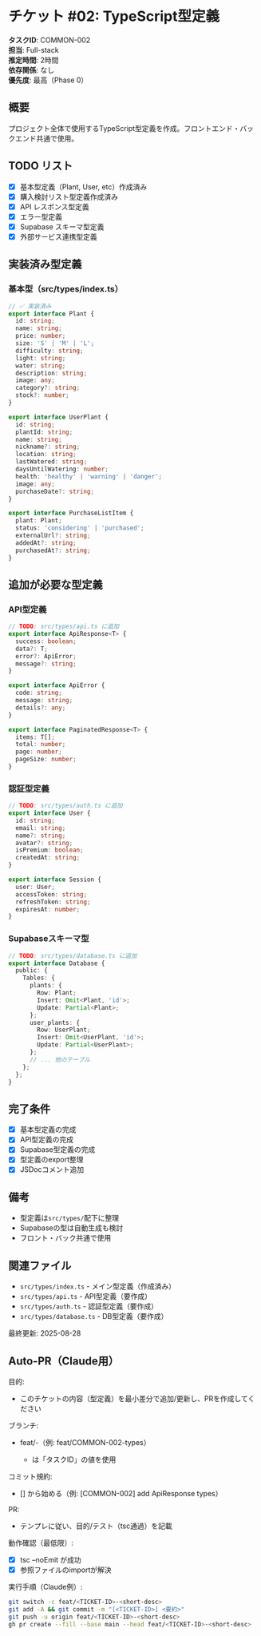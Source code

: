 # チケット #02: TypeScript型定義

**タスクID**: COMMON-002  
**担当**: Full-stack  
**推定時間**: 2時間  
**依存関係**: なし  
**優先度**: 最高（Phase 0）

## 概要
プロジェクト全体で使用するTypeScript型定義を作成。フロントエンド・バックエンド共通で使用。

## TODO リスト

- [x] 基本型定義（Plant, User, etc）作成済み
- [x] 購入検討リスト型定義作成済み
- [x] API レスポンス型定義
- [x] エラー型定義
- [x] Supabase スキーマ型定義
- [x] 外部サービス連携型定義

## 実装済み型定義

### 基本型（src/types/index.ts）
```typescript
// ✅ 実装済み
export interface Plant {
  id: string;
  name: string;
  price: number;
  size: 'S' | 'M' | 'L';
  difficulty: string;
  light: string;
  water: string;
  description: string;
  image: any;
  category?: string;
  stock?: number;
}

export interface UserPlant {
  id: string;
  plantId: string;
  name: string;
  nickname?: string;
  location: string;
  lastWatered: string;
  daysUntilWatering: number;
  health: 'healthy' | 'warning' | 'danger';
  image: any;
  purchaseDate?: string;
}

export interface PurchaseListItem {
  plant: Plant;
  status: 'considering' | 'purchased';
  externalUrl?: string;
  addedAt?: string;
  purchasedAt?: string;
}
```

## 追加が必要な型定義

### API型定義
```typescript
// TODO: src/types/api.ts に追加
export interface ApiResponse<T> {
  success: boolean;
  data?: T;
  error?: ApiError;
  message?: string;
}

export interface ApiError {
  code: string;
  message: string;
  details?: any;
}

export interface PaginatedResponse<T> {
  items: T[];
  total: number;
  page: number;
  pageSize: number;
}
```

### 認証型定義
```typescript
// TODO: src/types/auth.ts に追加
export interface User {
  id: string;
  email: string;
  name?: string;
  avatar?: string;
  isPremium: boolean;
  createdAt: string;
}

export interface Session {
  user: User;
  accessToken: string;
  refreshToken: string;
  expiresAt: number;
}
```

### Supabaseスキーマ型
```typescript
// TODO: src/types/database.ts に追加
export interface Database {
  public: {
    Tables: {
      plants: {
        Row: Plant;
        Insert: Omit<Plant, 'id'>;
        Update: Partial<Plant>;
      };
      user_plants: {
        Row: UserPlant;
        Insert: Omit<UserPlant, 'id'>;
        Update: Partial<UserPlant>;
      };
      // ... 他のテーブル
    };
  };
}
```

## 完了条件
- [x] 基本型定義の完成
- [x] API型定義の完成
- [x] Supabase型定義の完成
- [x] 型定義のexport整理
- [x] JSDocコメント追加

## 備考
- 型定義は`src/types/`配下に整理
- Supabaseの型は自動生成も検討
- フロント・バック共通で使用

## 関連ファイル
- `src/types/index.ts` - メイン型定義（作成済み）
- `src/types/api.ts` - API型定義（要作成）
- `src/types/auth.ts` - 認証型定義（要作成）
- `src/types/database.ts` - DB型定義（要作成）

最終更新: 2025-08-28

## Auto-PR（Claude用）

目的:
- このチケットの内容（型定義）を最小差分で追加/更新し、PRを作成してください

ブランチ:
- feat/<TICKET-ID>-<short-desc>（例: feat/COMMON-002-types）
  - <TICKET-ID> は「タスクID」の値を使用

コミット規約:
- [<TICKET-ID>] から始める（例: [COMMON-002] add ApiResponse types）

PR:
- テンプレに従い、目的/テスト（tsc通過）を記載

動作確認（最低限）:
- [x] tsc –noEmit が成功
- [x] 参照ファイルのimportが解決

実行手順（Claude例）:
```bash
git switch -c feat/<TICKET-ID>-<short-desc>
git add -A && git commit -m "[<TICKET-ID>] <要約>"
git push -u origin feat/<TICKET-ID>-<short-desc>
gh pr create --fill --base main --head feat/<TICKET-ID>-<short-desc>
```
